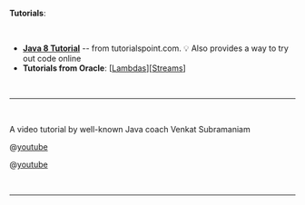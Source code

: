 <panel header="{{ icon_resource }} Resources" expanded> 

**Tutorials**:

<tabs> 
  <tab header="{{ icon_text }}">

* [**Java 8 Tutorial**](https://www.tutorialspoint.com/java8/) -- from tutorialspoint.com. :bulb: Also provides a way to try out code online 
* **Tutorials from Oracle**: [[Lambdas](http://docs.oracle.com/javase/tutorial/java/javaOO/lambdaexpressions.html)][[Streams](http://www.oracle.com/technetwork/articles/java/ma14-java-se-8-streams-2177646.html)]

  <hr></tab>
  <tab header="{{ icon_video }}">

A video tutorial by well-known Java coach Venkat Subramaniam

@[youtube](Ee5t_EGjv0A)

<panel type="seamless" header="A a more detailed version covering similar grounds">

@[youtube](1OpAgZvYXLQ)

</panel>
  <hr></tab>
</tabs>


</panel>